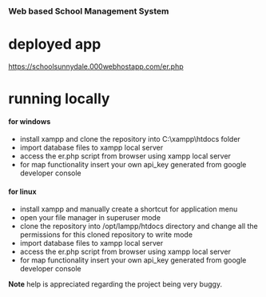 ### Web based School Management System
# deployed app
https://schoolsunnydale.000webhostapp.com/er.php

# running locally
#### for windows
- install xampp and clone the repository into C:\\xampp\htdocs folder
- import database files to xampp local server
- access the er.php script from browser using xampp local server
- for map functionality insert your own api_key generated from google developer console

#### for linux
- install xampp and manually create a shortcut for application menu
- open your file manager in superuser mode
- clone the repository into /opt/lampp/htdocs directory and change all the permissions for this cloned repository to write mode
- import database files to xampp local server
- access the er.php script from browser using xampp local server
- for map functionality insert your own api_key generated from google developer console

**Note** help is appreciated regarding the project being very buggy.
